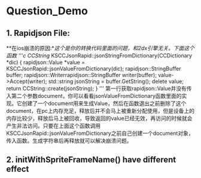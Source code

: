 # Question_Demo
## 1. Rapidjson File:
**在ios崩溃的原因:**这个是你的转换代码里面的问题，和2dx引擎无关。下面这个函数
'''c
    CCString* KSCCJsonRapid::jsonStringFromDictionary(CCDictionary *dic)
    {
        rapidjson::Value *value = KSCCJsonRapid::jsonValueFromDictionary(dic);
        rapidjson::StringBuffer buffer;
        rapidjson::Writerrapidjson::StringBuffer writer(buffer);
        value->Accept(writer);
        std::string jsonString = buffer.GetString();
        delete value;
        return CCString::create(jsonString);
    }
'''
第一行获取rapidjson::Value并没有传入第二个参数document，你可以看看jsonValueFromDictionary函数里面的实现。它创建了一个document用来生成Value，然后在函数退出之前删除了这个document，在pc上内存充足，释放后并不会马上被重新分配使用，但是设备上的内存比较少，释放后马上被回收，导致返回的value已经无效，再访问的时候就会产生非法访问。只要在上面这个函数调用KSCCJsonRapid::jsonValueFromDictionary之前自己创建一个document对象，传入函数。生成字符串后再释放就可以解决崩溃问题。

## 2. initWithSpriteFrameName() have different effect
